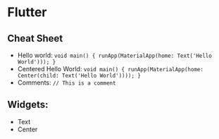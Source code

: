 # Flutter

## Cheat Sheet

* Hello world: `void main() { runApp(MaterialApp(home: Text('Hello World'))); }`
* Centered Hello World: `void main() { runApp(MaterialApp(home: Center(child: Text('Hello World')))); }`
* Comments: `// This is a comment`

## Widgets:

* Text
* Center
